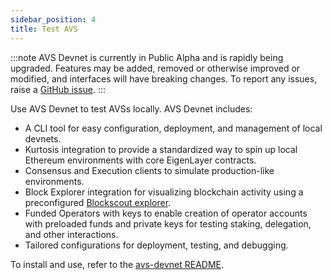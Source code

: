 ```yaml
---
sidebar_position: 4
title: Test AVS
---
```

:::note 
AVS Devnet is currently in Public Alpha and is rapidly being upgraded. Features may be added, removed or otherwise improved or modified,
and interfaces will have breaking changes. To report any issues, raise a [GitHub issue](https://github.com/Layr-Labs/avs-devnet/issues).
:::

Use AVS Devnet to test AVSs locally. AVS Devnet includes: 
* A CLI tool for easy configuration, deployment, and management of local devnets.
* Kurtosis integration to provide a standardized way to spin up local Ethereum environments with core EigenLayer contracts.
* Consensus and Execution clients to simulate production-like environments.
* Block Explorer integration for visualizing blockchain activity using a preconfigured [Blockscout explorer](https://github.com/blockscout/blockscout).
* Funded Operators with keys to enable creation of operator accounts with preloaded funds and private keys for testing staking, delegation, and other interactions.
* Tailored configurations for deployment, testing, and debugging.

To install and use, refer to the [avs-devnet README](https://github.com/Layr-Labs/avs-devnet).